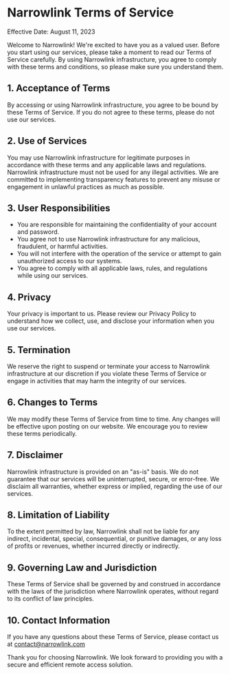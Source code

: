 

# Narrowlink Terms of Service

Effective Date: August 11, 2023

Welcome to Narrowlink! We're excited to have you as a valued user. Before you start using our services, please take a moment to read our Terms of Service carefully. By using Narrowlink infrastructure, you agree to comply with these terms and conditions, so please make sure you understand them.

## 1. Acceptance of Terms

By accessing or using Narrowlink infrastructure, you agree to be bound by these Terms of Service. If you do not agree to these terms, please do not use our services.

## 2. Use of Services

You may use Narrowlink infrastructure for legitimate purposes in accordance with these terms and any applicable laws and regulations. Narrowlink infrastructure must not be used for any illegal activities. We are committed to implementing transparency features to prevent any misuse or engagement in unlawful practices as much as possible.

## 3. User Responsibilities

- You are responsible for maintaining the confidentiality of your account and password.
- You agree not to use Narrowlink infrastructure for any malicious, fraudulent, or harmful activities.
- You will not interfere with the operation of the service or attempt to gain unauthorized access to our systems.
- You agree to comply with all applicable laws, rules, and regulations while using our services.

## 4. Privacy

Your privacy is important to us. Please review our Privacy Policy to understand how we collect, use, and disclose your information when you use our services.

## 5. Termination

We reserve the right to suspend or terminate your access to Narrowlink infrastructure at our discretion if you violate these Terms of Service or engage in activities that may harm the integrity of our services.

## 6. Changes to Terms

We may modify these Terms of Service from time to time. Any changes will be effective upon posting on our website. We encourage you to review these terms periodically.

## 7. Disclaimer

Narrowlink infrastructure is provided on an "as-is" basis. We do not guarantee that our services will be uninterrupted, secure, or error-free. We disclaim all warranties, whether express or implied, regarding the use of our services.

## 8. Limitation of Liability

To the extent permitted by law, Narrowlink shall not be liable for any indirect, incidental, special, consequential, or punitive damages, or any loss of profits or revenues, whether incurred directly or indirectly.

## 9. Governing Law and Jurisdiction

These Terms of Service shall be governed by and construed in accordance with the laws of the jurisdiction where Narrowlink operates, without regard to its conflict of law principles.

## 10. Contact Information

If you have any questions about these Terms of Service, please contact us at contact@narrowlink.com

Thank you for choosing Narrowlink. We look forward to providing you with a secure and efficient remote access solution.

